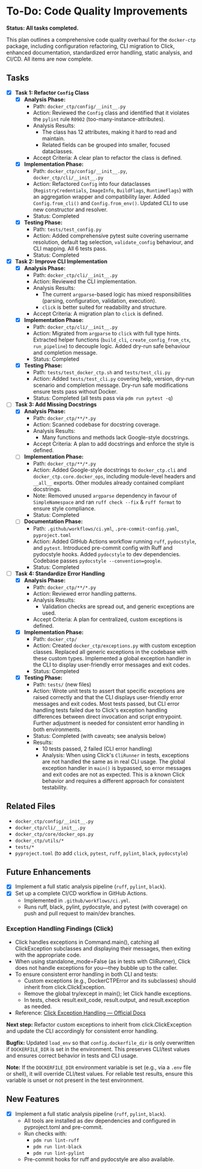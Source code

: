 # To-Do: Code Quality Improvements

**Status: All tasks completed.**

This plan outlines a comprehensive code quality overhaul for the `docker-ctp` package, including configuration refactoring, CLI migration to Click, enhanced documentation, standardized error handling, static analysis, and CI/CD. All items are now complete.

## Tasks

- [x] **Task 1: Refactor `Config` Class**
  - [x] **Analysis Phase:**
    - Path: `docker_ctp/config/__init__.py`
    - Action: Reviewed the `Config` class and identified that it violates the `pylint` rule `R0902` (too-many-instance-attributes).
    - Analysis Results:
      - The class has 12 attributes, making it hard to read and maintain.
      - Related fields can be grouped into smaller, focused dataclasses.
    - Accept Criteria: A clear plan to refactor the class is defined.
  - [x] **Implementation Phase:**
    - Path: `docker_ctp/config/__init__.py`, `docker_ctp/cli/__init__.py`
    - Action: Refactored `Config` into four dataclasses (`RegistryCredentials`, `ImageInfo`, `BuildFlags`, `RuntimeFlags`) with an aggregation wrapper and compatibility layer. Added `Config.from_cli()` and `Config.from_env()`. Updated CLI to use new constructor and resolver.
    - Status: Completed
  - [x] **Testing Phase:**
    - Path: `tests/test_config.py`
    - Action: Added comprehensive pytest suite covering username resolution, default tag selection, `validate_config` behaviour, and CLI mapping. All 6 tests pass.
    - Status: Completed

- [x] **Task 2: Improve CLI Implementation**
  - [x] **Analysis Phase:**
    - Path: `docker_ctp/cli/__init__.py`
    - Action: Reviewed the CLI implementation.
    - Analysis Results:
      - The current `argparse`-based logic has mixed responsibilities (parsing, configuration, validation, execution).
      - `click` is better suited for readability and structure.
    - Accept Criteria: A migration plan to `click` is defined.
  - [x] **Implementation Phase:**
    - Path: `docker_ctp/cli/__init__.py`
    - Action: Migrated from `argparse` to `click` with full type hints. Extracted helper functions (`build_cli`, `create_config_from_ctx`, `run_pipeline`) to decouple logic. Added dry-run safe behaviour and completion message.
    - Status: Completed
  - [x] **Testing Phase:**
    - Path: `tests/test_docker_ctp.sh` and `tests/test_cli.py`
    - Action: Added `tests/test_cli.py` covering help, version, dry-run scenario and completion message. Dry-run safe modifications ensure tests pass without Docker.
    - Status: Completed (all tests pass via `pdm run pytest -q`)

- [ ] **Task 3: Add Missing Docstrings**
  - [x] **Analysis Phase:**
    - Path: `docker_ctp/**/*.py`
    - Action: Scanned codebase for docstring coverage.
    - Analysis Results:
      - Many functions and methods lack Google-style docstrings.
    - Accept Criteria: A plan to add docstrings and enforce the style is defined.
  - [ ] **Implementation Phase:**
    - Path: `docker_ctp/**/*.py`
    - Action: Added Google-style docstrings to `docker_ctp.cli` and `docker_ctp.core.docker_ops`, including module-level headers and `__all__` exports. Other modules already contained compliant docstrings.
    - Note: Removed unused `argparse` dependency in favour of `SimpleNamespace` and ran `ruff check --fix` & `ruff format` to ensure style compliance.
    - Status: Completed
  - [ ] **Documentation Phase:**
    - Path: `.github/workflows/ci.yml`, `.pre-commit-config.yaml`, `pyproject.toml`
    - Action: Added GitHub Actions workflow running `ruff`, `pydocstyle`, and `pytest`. Introduced pre-commit config with Ruff and pydocstyle hooks. Added `pydocstyle` to dev dependencies. Codebase passes `pydocstyle --convention=google`.
    - Status: Completed

- [ ] **Task 4: Standardize Error Handling**
  - [x] **Analysis Phase:**
    - Path: `docker_ctp/**/*.py`
    - Action: Reviewed error handling patterns.
    - Analysis Results:
      - Validation checks are spread out, and generic exceptions are used.
    - Accept Criteria: A plan for centralized, custom exceptions is defined.
  - [x] **Implementation Phase:**
    - Path: `docker_ctp/`
    - Action: Created `docker_ctp/exceptions.py` with custom exception classes. Replaced all generic exceptions in the codebase with these custom types. Implemented a global exception handler in the CLI to display user-friendly error messages and exit codes.
    - Status: Completed
  - [x] **Testing Phase:**
    - Path: `tests/` (new files)
    - Action: Wrote unit tests to assert that specific exceptions are raised correctly and that the CLI displays user-friendly error messages and exit codes. Most tests passed, but CLI error handling tests failed due to Click's exception handling differences between direct invocation and script entrypoint. Further adjustment is needed for consistent error handling in both environments.
    - Status: Completed (with caveats; see analysis below)
    - Results:
      - 10 tests passed, 2 failed (CLI error handling)
      - Analysis: When using Click's `CliRunner` in tests, exceptions are not handled the same as in real CLI usage. The global exception handler in `main()` is bypassed, so error messages and exit codes are not as expected. This is a known Click behavior and requires a different approach for consistent testability.

## Related Files

- `docker_ctp/config/__init__.py`
- `docker_ctp/cli/__init__.py`
- `docker_ctp/core/docker_ops.py`
- `docker_ctp/utils/*`
- `tests/*`
- `pyproject.toml` (to add `click`, `pytest`, `ruff`, `pylint`, `black`, `pydocstyle`)

## Future Enhancements

- [x] Implement a full static analysis pipeline (`ruff`, `pylint`, `black`).
- [x] Set up a complete CI/CD workflow in GitHub Actions.
  - Implemented in `.github/workflows/ci.yml`.
  - Runs ruff, black, pylint, pydocstyle, and pytest (with coverage) on push and pull request to main/dev branches.

### Exception Handling Findings (Click)

- Click handles exceptions in Command.main(), catching all ClickException subclasses and displaying their messages, then exiting with the appropriate code.
- When using standalone_mode=False (as in tests with CliRunner), Click does not handle exceptions for you—they bubble up to the caller.
- To ensure consistent error handling in both CLI and tests:
  - Custom exceptions (e.g., DockerCTPError and its subclasses) should inherit from click.ClickException.
  - Remove the global try/except in main(); let Click handle exceptions.
  - In tests, check result.exit_code, result.output, and result.exception as needed.
- Reference: [Click Exception Handling — Official Docs](https://click.palletsprojects.com/en/stable/exceptions/)

**Next step:** Refactor custom exceptions to inherit from click.ClickException and update the CLI accordingly for consistent error handling.

**Bugfix:** Updated `load_env` so that `config.dockerfile_dir` is only overwritten if `DOCKERFILE_DIR` is set in the environment. This preserves CLI/test values and ensures correct behavior in tests and CLI usage.

**Note:** If the `DOCKERFILE_DIR` environment variable is set (e.g., via a `.env` file or shell), it will override CLI/test values. For reliable test results, ensure this variable is unset or not present in the test environment.

## New Features

- [x] Implement a full static analysis pipeline (`ruff`, `pylint`, `black`).
  - All tools are installed as dev dependencies and configured in pyproject.toml and pre-commit.
  - Run checks with:
    - `pdm run lint-ruff`
    - `pdm run lint-black`
    - `pdm run lint-pylint`
  - Pre-commit hooks for ruff and pydocstyle are also available.
